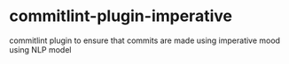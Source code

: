 # commitlint-plugin-imperative

commitlint plugin to ensure that commits are made using imperative mood using NLP model
